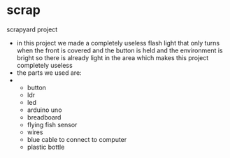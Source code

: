 # scrap
scrapyard project
- in this project we made a completely useless flash light that only turns when the front is covered and the button is held and the environment is bright so there is already light in the area which makes this project completely useless
- the parts we used are:
- - button
  - ldr
  - led
  - arduino uno
  - breadboard
  - flying fish sensor
  - wires
  - blue cable to connect to computer
  - plastic bottle
    

